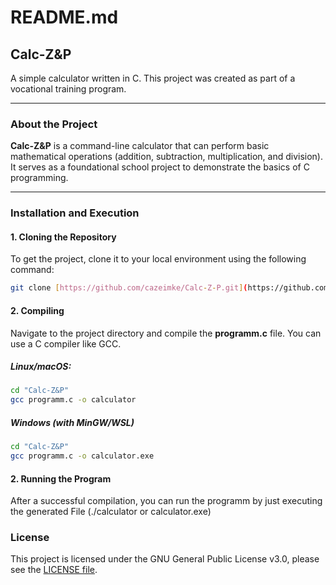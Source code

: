 # README.md

## Calc-Z&P

A simple calculator written in C. This project was created as part of a vocational training program.

---

### About the Project

**Calc-Z&P** is a command-line calculator that can perform basic mathematical operations (addition, subtraction, multiplication, and division). It serves as a foundational school project to demonstrate the basics of C programming.

---

### Installation and Execution

#### 1. Cloning the Repository

To get the project, clone it to your local environment using the following command:

```bash
git clone [https://github.com/cazeimke/Calc-Z-P.git](https://github.com/cazeimke/Calc-Z-P.git)
```

#### 2. Compiling

Navigate to the project directory and compile the **programm.c** file. You can use a C compiler like GCC.

##### Linux/macOS:

```bash
cd "Calc-Z&P"
gcc programm.c -o calculator
```

##### Windows (with MinGW/WSL)

```bash
cd "Calc-Z&P"
gcc programm.c -o calculator.exe
```

#### 2. Running the Program

After a successful compilation, you can run the programm by just executing the generated File (./calculator or calculator.exe)


### License

This project is licensed under the GNU General Public License v3.0, please see the [LICENSE file](LICENSE).

